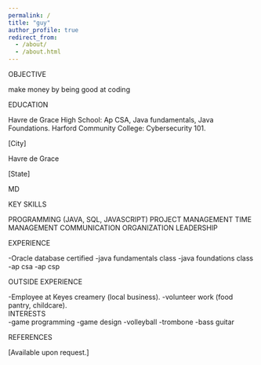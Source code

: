 ```yaml
---
permalink: /
title: "guy"
author_profile: true
redirect_from: 
  - /about/
  - /about.html
---
```


OBJECTIVE

 make money by being good at coding
 
EDUCATION

 Havre de Grace High School:
   Ap CSA, Java fundamentals, Java Foundations.
   Harford Community College: Cybersecurity 101.

[City]

 Havre de Grace
 
[State]

 MD


KEY SKILLS

 PROGRAMMING (JAVA, SQL, JAVASCRIPT)
 PROJECT MANAGEMENT
 TIME MANAGEMENT
 COMMUNICATION
 ORGANIZATION
 LEADERSHIP

 
 EXPERIENCE
	
-Oracle database certified
-java fundamentals class
-java foundations class
-ap csa
-ap csp

		
OUTSIDE EXPERIENCE		

-Employee at Keyes creamery (local business).
-volunteer work (food pantry, childcare).		
INTERESTS		
-game programming
-game design
-volleyball
-trombone
-bass guitar		

REFERENCES
	
[Available upon request.]
	

